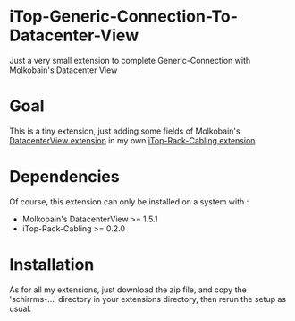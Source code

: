 # iTop-Generic-Connection-To-Datacenter-View
Just a very small extension to complete Generic-Connection with Molkobain's Datacenter View

# Goal

This is a tiny extension, just adding some fields of Molkobain's [DatacenterView extension](https://github.com/Molkobain/itop-datacenter-view) in my own [iTop-Rack-Cabling extension](https://github.com/Schirrms/iTop-Rack-Cabling).

# Dependencies

Of course, this extension can only be installed on a system with :

- Molkobain's DatacenterView >= 1.5.1
- iTop-Rack-Cabling >= 0.2.0

# Installation

As for all my extensions, just download the zip file, and copy the 'schirrms-...' directory in your extensions directory, then rerun the setup as usual.